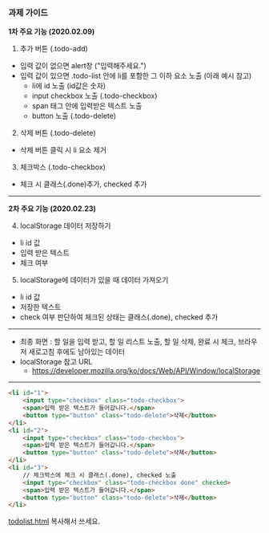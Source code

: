 ### 과제 가이드

**1차 주요 기능 (2020.02.09)**

1. 추가 버튼 (.todo-add)
- 입력 값이 없으면 alert창 ("입력해주세요.")
- 입력 값이 있으면 .todo-list 안에 li를 포함한 그 이하 요소 노출 (아래 예시 참고)
    - li에 id 노출 (id값은 숫자)
    - input checkbox 노출 (.todo-checkbox)
    - span 태그 안에 입력받은 텍스트 노출
    - button 노출 (.todo-delete)

2. 삭제 버튼 (.todo-delete)
- 삭제 버튼 클릭 시 li 요소 제거

3. 체크박스 (.todo-checkbox)
- 체크 시 클래스(.done)추가, checked 추가

---------------------------------------

**2차 주요 기능 (2020.02.23)**

4. localStorage 데이터 저장하기
- li id 값
- 입력 받은 텍스트
- 체크 여부

5. localStorage에 데이터가 있을 때 데이터 가져오기
- li id 값
- 저장한 텍스트 
- check 여부 판단하여 체크된 상태는 클래스(.done), checked 추가

---------------------------------------

- 최종 화면 : 할 일을 입력 받고, 할 일 리스트 노출, 할 일 삭제, 완료 시 체크, 브라우저 새로고침 후에도 남아있는 데이터
- localStorage 참고 URL
    - https://developer.mozilla.org/ko/docs/Web/API/Window/localStorage

---------------------------------------

``` html
<li id="1">
	<input type="checkbox" class="todo-checkbox">
	<span>입력 받은 텍스트가 들어갑니다.</span>
	<button type="button" class="todo-delete">삭제</button>
</li>
<li id="2">
	<input type="checkbox" class="todo-checkbox">
	<span>입력 받은 텍스트가 들어갑니다.</span>
	<button type="button" class="todo-delete">삭제</button>
</li>
<li id="3">
	// 체크박스에 체크 시 클래스(.done), checked 노출
	<input type="checkbox" class="todo-checkbox done" checked>
	<span>입력 받은 텍스트가 들어갑니다.</span>
	<button type="button" class="todo-delete">삭제</button>
</li>
```

[todolist.html](todolist.html) 복사해서 쓰세요.